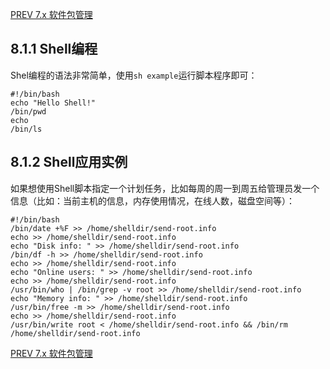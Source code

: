 [PREV 7.x 软件包管理](LinuxNoteYum.md)

## 8.1.1 Shell编程
Shel编程的语法非常简单，使用`sh example`运行脚本程序即可：
```
#!/bin/bash
echo "Hello Shell!"
/bin/pwd
echo
/bin/ls
```

## 8.1.2 Shell应用实例
如果想使用Shell脚本指定一个计划任务，比如每周的周一到周五给管理员发一个信息（比如：当前主机的信息，内存使用情况，在线人数，磁盘空间等）：
```
#!/bin/bash
/bin/date +%F >> /home/shelldir/send-root.info
echo >> /home/shelldir/send-root.info
echo "Disk info: " >> /home/shelldir/send-root.info
/bin/df -h >> /home/shelldir/send-root.info
echo >> /home/shelldir/send-root.info
echo "Online users: " >> /home/shelldir/send-root.info
echo >> /home/shelldir/send-root.info
/usr/bin/who | /bin/grep -v root >> /home/shelldir/send-root.info
echo "Memory info: " >> /home/shelldir/send-root.info
/usr/bin/free -m >> /home/shelldir/send-root.info
echo >> /home/shelldir/send-root.info
/usr/bin/write root < /home/shelldir/send-root.info && /bin/rm /home/shelldir/send-root.info
```

[PREV 7.x 软件包管理](LinuxNoteYum.md)